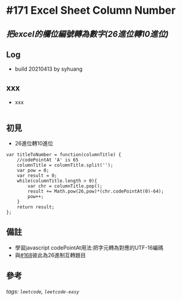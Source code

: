 # \#171 Excel Sheet Column Number
## *把excel的欄位編號轉為數字(26進位轉10進位)*
## Log
 - build 20210413 by syhuang

## xxx
 - xxx
```javascript=
```
## 初見
 - 26進位轉10進位
```javascript=
var titleToNumber = function(columnTitle) {
    //codePointAt 'A' is 65
    columnTitle = columnTitle.split('');
    var pow = 0;
    var result = 0;
    while(columnTitle.length > 0){
        var chr = columnTitle.pop();
        result += Math.pow(26,pow)*(chr.codePointAt(0)-64);
        pow++;
    }
    return result;
};
```
## 備註
 - 學習javascript codePointAt用法:把字元轉為對應的UTF-16編碼
 - 與[#168](articles/Leetcode/easy/168.md)彼此為26進制互轉題目
## 參考
###### tags: `leetcode`, `leetcode-easy`